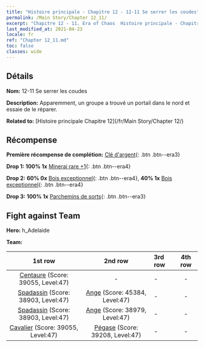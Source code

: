 ```yaml
---
title: "Histoire principale - Chapitre 12 - 12-11 Se serrer les coudes"
permalink: /Main Story/Chapter 12_11/
excerpt: "Chapitre 12 - 11. Era of Chaos  Histoire principale - Chapitre 12_11. 12-11 Se serrer les coudes"
last_modified_at: 2021-04-23
locale: fr
ref: "Chapter 12_11.md"
toc: false
classes: wide
---
```


## Détails

 **Nom:** 12-11 Se serrer les coudes

 **Description:** Apparemment, un groupe a trouvé un portail dans le nord et essaie de le réparer.

 **Related to:** [Histoire principale Chapitre 12](/fr/Main Story/Chapter 12/)

## Récompense

 **Première récompense de complétion:** [Clé d'argent](/ItemsFR/con_693/){: .btn .btn--era3}

 **Drop 1:** **100% 1x** [Minerai rare +1](/ItemsFR/mat_40/){: .btn .btn--era4}

 **Drop 2:** **60% 0x** [Bois exceptionnel](/ItemsFR/mat_34/){: .btn .btn--era4}, **40% 1x** [Bois exceptionnel](/ItemsFR/mat_34/){: .btn .btn--era4}

 **Drop 3:** **100% 1x** [Parchemins de sorts](/ItemsFR/con_694/){: .btn .btn--era3}


## Fight against Team
 **Hero:** h_Adelaide

 **Team:**


  | 1st row | 2nd row | 3rd row | 4th row |
  |:----:|:----:|:----|:----:|
  | [Centaure](/fr/units/Centaur/) (Score: 39055, Level:47)  | - | - | - |
  | [Spadassin](/fr/units/Swordsman/) (Score: 38903, Level:47)  | [Ange](/fr/units/Angel/) (Score: 45384, Level:47)  | - | - |
  | [Spadassin](/fr/units/Swordsman/) (Score: 38903, Level:47)  | [Ange](/fr/units/Angel/) (Score: 38979, Level:47)  | - | - |
  | [Cavalier](/fr/units/Cavalier/) (Score: 39055, Level:47)  | [Pégase](/fr/units/Pegasus/) (Score: 39208, Level:47)  | - | - |


